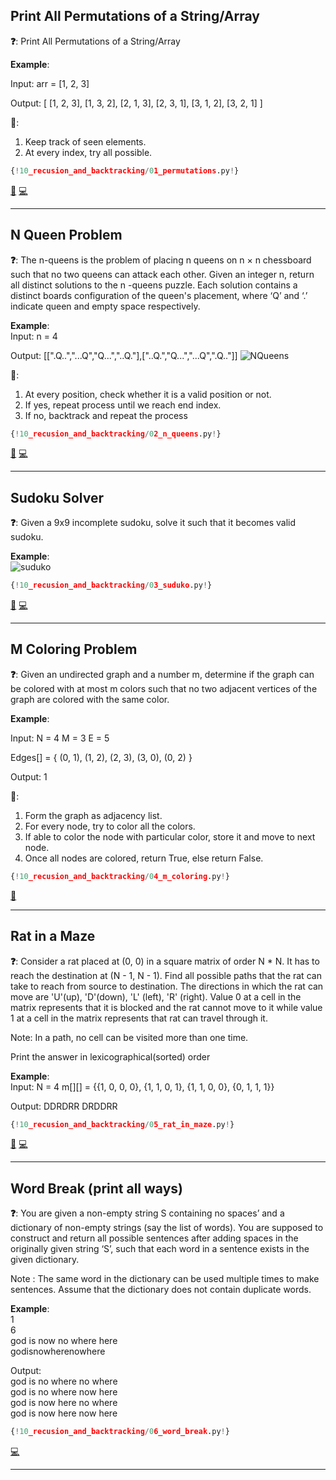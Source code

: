 ## Print All Permutations of a String/Array

**❓**: Print All Permutations of a String/Array  

**Example**:  

Input: arr = [1, 2, 3]

Output: 
[
  [1, 2, 3],
  [1, 3, 2],
  [2, 1, 3],
  [2, 3, 1],
  [3, 1, 2],
  [3, 2, 1]
]  

**🧠**:  
1. Keep track of seen elements.  
2. At every index, try all possible.

```py
{!10_recusion_and_backtracking/01_permutations.py!}
```

[📘](https://takeuforward.org/data-structure/print-all-permutations-of-a-string-array/) [💻](https://leetcode.com/problems/permutations/description/)<br>

---

## N Queen Problem

**❓**: The n-queens is the problem of placing n queens on n × n chessboard such that no two queens can attack each other. Given an integer n, return all distinct solutions to the n -queens puzzle. Each solution contains a distinct boards configuration of the queen's placement, where ‘Q’ and ‘.’ indicate queen and empty space respectively.

**Example**:  
Input: n = 4

Output: [[".Q..","...Q","Q...","..Q."],["..Q.","Q...","...Q",".Q.."]]
![NQueens](https://lh5.googleusercontent.com/Llq0kUywtAlP5K6dFU_DUSdsPSUhWK3zsnBpc8U85nqqykaKqJ1GPoiPIExFOkFCGDnQJj2zKEmlUMiAJlCwFCK1y9SVg4YMy4tg2P9EmbeG2uLcyHFmBKX_cW5eTJJ2dkEut4bx)

**🧠**:  
1. At every position, check whether it is a valid position or not.  
2. If yes, repeat process until we reach end index.  
3. If no, backtrack and repeat the process

```py
{!10_recusion_and_backtracking/02_n_queens.py!}
```

[📘](https://takeuforward.org/data-structure/n-queen-problem-return-all-distinct-solutions-to-the-n-queens-puzzle/) [💻](https://leetcode.com/problems/n-queens/description/)<br>

---

## Sudoku Solver

**❓**: Given a 9x9 incomplete sudoku, solve it such that it becomes valid sudoku.   

**Example**:  
![suduko](https://lh5.googleusercontent.com/k78fKDRjAJU3CIBgMRYCDEG93ndte0k85JLWYK6IumRreKBRv5zcKDkc1Ms_E6Bi_2M4twPY5GWos_0kQNkZO9AXRtowc5sKe5KZMJpcCqKddtXDr7xuA-HZDIttJ_-5RE30NlDJ)

```py
{!10_recusion_and_backtracking/03_suduko.py!}
```

[📘](https://takeuforward.org/data-structure/sudoku-solver/) [💻](https://leetcode.com/problems/sudoku-solver/)<br>

---

## M Coloring Problem

**❓**: Given an undirected graph and a number m, determine if the graph can be colored with at most m colors such that no two adjacent vertices of the graph are colored with the same color.  

**Example**:  

Input: 
N = 4
M = 3
E = 5

Edges[] = {
  (0, 1),
  (1, 2),
  (2, 3),
  (3, 0),
  (0, 2)
}

Output: 1

**🧠**:  
1. Form the graph as adjacency list.  
2. For every node, try to color all the colors.  
3. If able to color the node with particular color, store it and move to next node.  
4. Once all nodes are colored, return True, else return False.  

```py
{!10_recusion_and_backtracking/04_m_coloring.py!}
```

[📘](https://takeuforward.org/data-structure/m-coloring-problem/)<br>

---

## Rat in a Maze

**❓**: Consider a rat placed at (0, 0) in a square matrix of order N * N. It has to reach the destination at (N - 1, N - 1). Find all possible paths that the rat can take to reach from source to destination. The directions in which the rat can move are 'U'(up), 'D'(down), 'L' (left), 'R' (right). Value 0 at a cell in the matrix represents that it is blocked and the rat cannot move to it while value 1 at a cell in the matrix represents that rat can travel through it.

Note: In a path, no cell can be visited more than one time.

Print the answer in lexicographical(sorted) order

**Example**:  
Input:
N = 4
m[][] = {{1, 0, 0, 0},
        {1, 1, 0, 1}, 
        {1, 1, 0, 0},
        {0, 1, 1, 1}}

Output: DDRDRR DRDDRR

```py
{!10_recusion_and_backtracking/05_rat_in_maze.py!}
```

[📘](https://takeuforward.org/data-structure/rat-in-a-maze/) [💻](https://www.geeksforgeeks.org/problems/rat-in-a-maze-problem/1)<br>

---

## Word Break (print all ways)

**❓**: You are given a non-empty string S containing no spaces’ and a dictionary of non-empty strings (say the list of words). You are supposed to construct and return all possible sentences after adding spaces in the originally given string ‘S’, such that each word in a sentence exists in the given dictionary.

Note :
The same word in the dictionary can be used multiple times to make sentences.
Assume that the dictionary does not contain duplicate words.

**Example**:  
1  
6  
god is now no where here  
godisnowherenowhere  

Output:  
god is no where no where  
god is no where now here  
god is now here no where  
god is now here now here  

```py
{!10_recusion_and_backtracking/06_word_break.py!}
```

[💻](https://www.naukri.com/code360/problems/983635?topList=striver-sde-sheet-problems&leftPanelTabValue=PROBLEM)<br>

---
